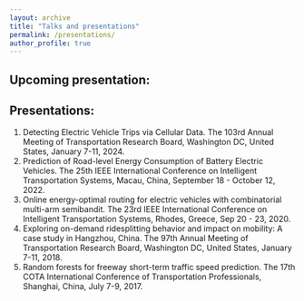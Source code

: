 ```yaml
---
layout: archive
title: "Talks and presentations"
permalink: /presentations/
author_profile: true
---
```


Upcoming presentation: 
------

Presentations: 
------
1. Detecting Electric Vehicle Trips via Cellular Data. The 103rd Annual Meeting of Transportation Research Board, Washington DC, United States, January 7-11, 2024.
2. Prediction of Road-level Energy Consumption of Battery Electric Vehicles. The 25th
IEEE International Conference on Intelligent Transportation Systems, Macau, China,
September 18 - October 12, 2022.
3. Online energy-optimal routing for electric vehicles with combinatorial multi-arm semibandit. The 23rd IEEE International Conference on Intelligent Transportation Systems,
Rhodes, Greece, Sep 20 - 23, 2020.
4. Exploring on-demand ridesplitting behavior and impact on mobility: A case study in
Hangzhou, China. The 97th Annual Meeting of Transportation Research Board, Washington DC, United States, January 7-11, 2018.
5. Random forests for freeway short-term traffic speed prediction. The 17th COTA International Conference of Transportation Professionals, Shanghai, China, July 7-9, 2017.
